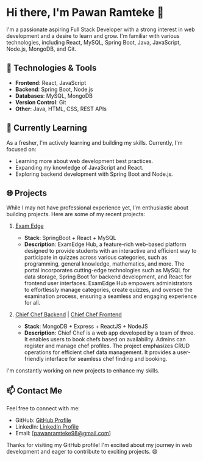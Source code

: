 # Hi there, I'm Pawan Ramteke 👋

I'm a passionate aspiring Full Stack Developer with a strong interest in web development and a desire to learn and grow. I'm familiar with various technologies, including React, MySQL, Spring Boot, Java, JavaScript, Node.js, MongoDB, and Git.

## 🔧 Technologies & Tools

- **Frontend**: React, JavaScript
- **Backend**: Spring Boot, Node.js
- **Databases**: MySQL, MongoDB
- **Version Control**: Git
- **Other**: Java, HTML, CSS, REST APIs

## 🌱 Currently Learning

As a fresher, I'm actively learning and building my skills. Currently, I'm focused on:

- Learning more about web development best practices.
- Expanding my knowledge of JavaScript and React.
- Exploring backend development with Spring Boot and Node.js.

## 🌐 Projects

While I may not have professional experience yet, I'm enthusiastic about building projects. Here are some of my recent projects:

1. [Exam Edge](https://github.com/Ruch-source/Exam-Portal-master.git)
   - **Stack**: SpringBoot + React + MySQL
   - **Description**: ExamEdge Hub, a feature-rich web-based platform designed to provide students with an interactive and efficient way to participate in quizzes across various categories, such as programming, general knowledge, mathematics, and more. The portal incorporates cutting-edge technologies such as MySQL for data storage, Spring Boot for backend development, and React for frontend user interfaces. ExamEdge Hub empowers administrators to effortlessly manage categories, create quizzes, and oversee the examination process, ensuring a seamless and engaging experience for all.

2. [Chief Chef Backend](https://github.com/RamtekePawan/backebd-chiefChief-react-mongodb.git) | [Chief Chef Frontend](https://github.com/RamtekePawan/chief-chef-react.git)
   - **Stack**: MongoDB + Express + ReactJS + NodeJS
   - **Description**: Chief Chef is a web app developed by a team of three. It enables users to book chefs based on availability. Admins can register and manage chef profiles. The project emphasizes CRUD operations for efficient chef data management. It provides a user-friendly interface for seamless chef finding and booking.

I'm constantly working on new projects to enhance my skills.

## 📫 Contact Me

Feel free to connect with me:

- GitHub: [GitHub Profile](https://github.com/RamtekePawan)
- LinkedIn: [LinkedIn Profile](https://www.linkedin.com/in/pawan-ramteke-b4612a169)
- Email: [pawanramteke98@gmail.com]

Thanks for visiting my GitHub profile! I'm excited about my journey in web development and eager to contribute to exciting projects. 😄
